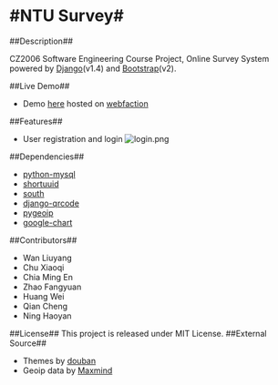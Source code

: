 #NTU Survey#
=========
##Description##

CZ2006 Software Engineering Course Project, Online Survey System powered by [Django](https://www.djangoproject.com/)(v1.4) and [Bootstrap](http://twitter.github.com/bootstrap/)(v2).

##Live Demo##
* Demo [here](http://survey.sfdye.com) hosted on [webfaction](https://www.webfaction.com/)

##Features##
* User registration and login
![login.png](http://raw.github.com/sfdye/ntusurvey/master/screenshots/] "Sign up and Login")

##Dependencies##
* [python-mysql](http://sourceforge.net/projects/mysql-python/)
* [shortuuid](https://github.com/stochastic-technologies/shortuuid)
* [south](https://github.com/lambdafu/django-south)
* [django-qrcode](https://github.com/zocolab/django-qrcode)
* [pygeoip](https://github.com/appliedsec/pygeoip)
* [google-chart](https://developers.google.com/chart/)

##Contributors##
* Wan Liuyang
* Chu Xiaoqi
* Chia Ming En
* Zhao Fangyuan
* Huang Wei
* Qian Cheng
* Ning Haoyan

##License##
This project is released under MIT License.
##External Source##

* Themes by [douban](https://www.djangoproject.com/)
* Geoip data by [Maxmind](http://www.maxmind.com/en/geolocation_landing)


